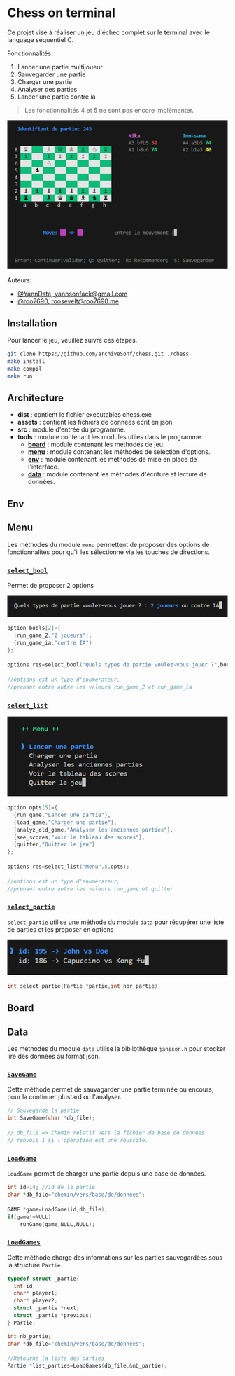 # Chess on terminal

Ce projet vise à réaliser un jeu d'échec complet sur le terminal avec le language séquentiel C.

Fonctionnalités:
1. Lancer une partie multijoueur
1. Sauvegarder une partie
1. Charger une partie
1. Analyser des parties
1. Lancer une partie contre ia

>Les fonctionnalités 4 et 5 ne sont pas encore implémenter.

![chess0.png](img/chess0.png)

Auteurs: 

- [@YannDste, yannsonfack@gmail.com](https://github.com/YannDste)
- [@roo7690, roosevelt@roo7690.me](https://github.com/roo7690)

## Installation

Pour lancer le jeu, veuillez suivre ces étapes.

```sh
git clone https://github.com/archiveSonf/chess.git ./chess
make install
make compil
make run
```

## Architecture

- **dist** : contient le fichier executables chess.exe
- **assets** : contient les fichiers de données écrit en json.
- **src** : module d'entrée du programme. 
- **tools** : module contenant les modules utiles dans le programme.
    - **[board](#Board)** : module contenant les méthodes de jeu.
    - **[menu](#Menu)** : module contenant les méthodes de sélection d'options.
    - **[env](#Env)** : module contenant les méthodes de mise en place de l'interface.
    - **[data](#Data)** : module contenant les méthodes d'écriture et lecture de données.

## Env



## Menu

Les méthodes du module `menu` permettent de proposer des options de fonctionnalités pour qu'il les sélectionne via les touches de directions.

### [`select_bool`](https://github.com/archiveSonf/chess/blob/chess/tools/menu/bool.c)

Permet de proposer 2 options

![select_bool.png](img/select_bool.png)

```c
option bools[2]={
  {run_game_2,"2 joueurs"},
  {run_game_ia,"contre IA"}
};

options res=select_bool("Quels types de partie voulez-vous jouer ?",bools);

//options est un type d'enumérateur, 
//prenant entre autre les valeurs run_game_2 et run_game_ia
```

### [`select_list`](https://github.com/archiveSonf/chess/blob/chess/tools/menu/list.c)

![select_list.png](img/select_list.png)

```c
option opts[5]={
  {run_game,"Lancer une partie"},
  {load_game,"Charger une partie"},
  {analyz_old_game,"Analyser les anciennes parties"},
  {see_scores,"Voir le tableau des scores"},
  {quitter,"Quitter le jeu"}
};

options res=select_list("Menu",5,opts);

//options est un type d'enumérateur, 
//prenant entre autre les valeurs run_game et quitter
```

### [`select_partie`](https://github.com/archiveSonf/chess/blob/chess/tools/menu/list.c)

`select_partie` utilise une méthode du module `data` pour récupérer une liste de parties et les proposer en options

![select_partie.png](img/select_partie.png)

```c
int select_partie(Partie *partie,int nbr_partie);
```

## Board
## Data

Les méthodes du module ``data`` utilise la bibliothèque `jansson.h` pour stocker lire des données au format json.

### [`SaveGame`](https://github.com/archiveSonf/chess/blob/chess/tools/data/save.c)

Cette méthode permet de sauvagarder une partie terminée ou encours, pour la continuer plustard ou l'analyser.

```c
// Sauvegarde la partie
int SaveGame(char *db_file); 

// db_file => chemin relatif vers la fichier de base de données
// renvoie 1 si l'opération est une réussite.
```

### [`LoadGame`](https://github.com/archiveSonf/chess/blob/chess/tools/data/load.c)

`LoadGame` permet de charger une partie depuis une base de données.

```c
int id=14; //id de la partie
char *db_file="chemin/vers/base/de/données";

GAME *game=LoadGame(id,db_file);
if(game!=NULL)
    runGame(game,NULL,NULL);
```

### [`LoadGames`](https://github.com/archiveSonf/chess/blob/chess/tools/data/load.c)

Cette méthode charge des informations sur les parties sauvegardées sous la structure `Partie`.
```c
typedef struct _partie{
  int id;
  char* player1;
  char* player2;
  struct _partie *next;
  struct _partie *previous;
} Partie;
```
```c
int nb_partie;
char *db_file="chemin/vers/base/de/données";

//Retourne la liste des parties
Partie *list_parties=LoadGames(db_file,&nb_partie);
```
